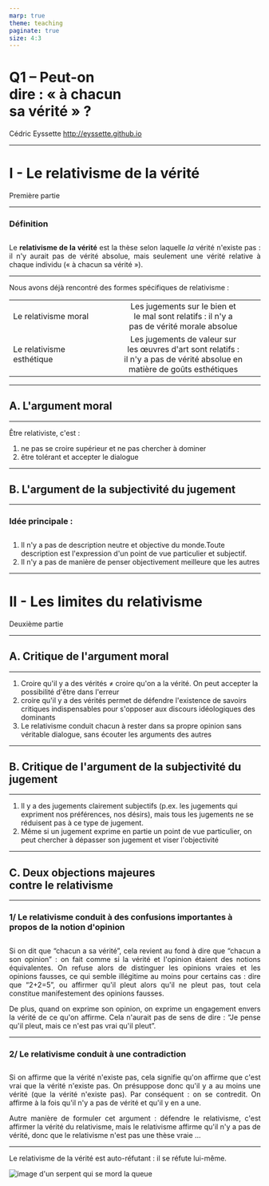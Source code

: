 ```yaml
---
marp: true
theme: teaching
paginate: true
size: 4:3
---
```


<!-- _class: titre -->

# Q1 – Peut-on <br>dire : « à chacun <br>sa vérité » ? <!-- fit -->
Cédric Eyssette
http://eyssette.github.io


---
<!-- _class: partie -->
# I - Le relativisme de la vérité
Première partie

---
<!-- _class: definition -->

### Définition

Le **relativisme de la vérité** est la thèse selon laquelle _la_ vérité n'existe pas : il n'y aurait pas de vérité absolue, mais seulement une vérité relative à chaque individu (« à chacun sa vérité »).


---
<!-- _class: f -->

Nous avons déjà rencontré des formes spécifiques de relativisme :

||||
|-|-|:-:|
|Le relativisme moral|  |Les jugements sur le bien et<br> le mal sont relatifs : il n'y a<br> pas de vérité morale absolue|
|Le relativisme esthétique|  |Les jugements de valeur sur les œuvres d'art sont relatifs :<br> il n'y a pas de vérité absolue en<br>matière de goûts esthétiques|

---
<!-- _class: souspartie -->
## A. L'argument moral

---
<!-- _class:  -->

Être relativiste, c'est :
1) ne pas se croire supérieur et ne pas chercher à dominer
2) être tolérant et accepter le dialogue


---
<!-- _class: souspartie -->
## B. L'argument de la subjectivité du jugement


---
<!-- _class:  -->
### Idée principale :
1) Il n'y a pas de description neutre et objective du monde.Toute description est l'expression d'un point de vue particulier et subjectif.
2) Il n'y a pas de manière de penser objectivement meilleure que les autres



---
<!-- _class: partie -->
# II - Les limites du relativisme
Deuxième partie

---
<!-- _class: souspartie -->
## A. Critique de l'argument moral


---
<!-- _class:  -->

1. Croire qu'il y a des vérités ≠ croire qu'on a la vérité. On peut accepter la possibilité d'être dans l'erreur
2. croire qu'il y a des vérités permet de défendre l'existence de savoirs critiques indispensables pour s'opposer aux discours idéologiques des dominants
3. Le relativisme conduit chacun à rester dans sa propre opinion sans véritable dialogue, sans écouter les arguments des autres

---
<!-- _class: souspartie -->
## B. Critique de l'argument de la subjectivité du jugement


---
<!-- _class: fppppp -->
1) Il y a des jugements clairement subjectifs (p.ex. les jugements qui expriment nos préférences, nos désirs), mais tous les jugements ne se réduisent pas à ce type de jugement.
2) Même si un jugement exprime en partie un point de vue particulier, on peut chercher à dépasser son jugement et viser l'objectivité

---
<!-- _class: souspartie -->
## C. Deux objections majeures <br>contre le relativisme <!-- fit -->

---
<!-- _class: etape fmmm -->
<style scoped>
h3 {padding-bottom:0.6em!important; margin-bottom:1.15em}
p {text-align:justify!important}
</style>

### 1/ Le relativisme conduit à des confusions importantes à propos de la notion d'opinion

Si on dit que “chacun a sa vérité”, cela revient au fond à dire que “chacun a son opinion” : on fait comme si la vérité et l'opinion étaient des notions équivalentes. On refuse alors de distinguer les opinions vraies et les opinions fausses, ce qui semble illégitime au moins pour certains cas : dire que “2+2=5”, ou affirmer qu'il pleut alors qu'il ne pleut pas, tout cela constitue manifestement des opinions fausses. 

De plus, quand on exprime son opinion, on exprime un engagement envers la vérité de ce qu'on affirme. Cela n'aurait pas de sens de dire : “Je pense qu'il pleut, mais ce n'est pas vrai qu'il pleut”. 

---
<!-- _class: etape f -->
### 2/ Le relativisme conduit à une contradiction
<style scoped>
h3 {padding-bottom:0.6em!important; margin-bottom:1.15em}
p {text-align:justify!important}
</style>

Si on affirme que la vérité n'existe pas, cela signifie qu'on affirme que c'est vrai que la vérité n'existe pas. On présuppose donc qu'il y a au moins une vérité (que la vérité n'existe pas). Par conséquent : on se contredit. On affirme à la fois qu'il n'y a pas de vérité et qu'il y en a une.

Autre manière de formuler cet argument : défendre le relativisme, c'est affirmer la vérité du relativisme, mais le relativisme affirme qu'il n'y a pas de vérité, donc que le relativisme n'est pas une thèse vraie … 

---
<!-- _class: i1t1 horizontal contain -->

Le relativisme de la vérité est auto-réfutant : il se réfute lui-même.

![image d'un serpent qui se mord la queue](https://i.ibb.co/6Wq0mxh/Ouroboros-simple.jpg)
